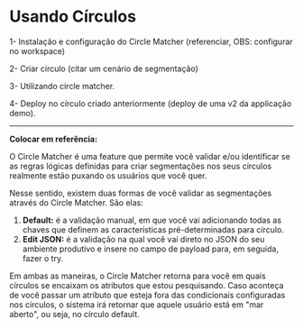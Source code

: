 # Usando Círculos

1- Instalação e configuração do Circle Matcher \(referenciar, OBS: configurar no workspace\)

2- Criar círculo \(citar um cenário de segmentação\)

3- Utilizando circle matcher.

4- Deploy no círculo criado anteriormente \(deploy de uma v2 da applicação demo\).





-----

**Colocar em referência:**

O Circle Matcher é uma feature que permite você validar e/ou identificar se as regras lógicas definidas para criar segmentações nos seus círculos realmente estão puxando os usuários que você quer.

Nesse sentido, existem duas formas de você validar as segmentações através do Circle Matcher. São elas:

1. **Default:** é a validação manual, em que você vai adicionando todas as chaves que definem as características pré-determinadas para círculo.  
2. **Edit JSON:** é a validação na qual você vai direto no JSON do seu ambiente produtivo e insere no campo de payload para, em seguida, fazer o try.

Em ambas as maneiras, o Circle Matcher retorna para você em quais círculos se encaixam os atributos que estou pesquisando. Caso aconteça de você passar um atributo que esteja fora das condicionais configuradas nos círculos, o sistema irá retornar que aquele usuário está em "mar aberto", ou seja, no círculo default.

